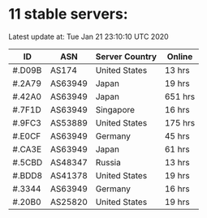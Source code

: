 # 11 stable servers:

Latest update at: Tue Jan 21 23:10:10 UTC 2020

| ID | ASN | Server Country | Online |
| -- | --- | -------------- | ------ |
| #.D09B | AS174 | United States | 13 hrs |
| #.2A79 | AS63949 | Japan | 19 hrs |
| #.42A0 | AS63949 | Japan | 651 hrs |
| #.7F1D | AS63949 | Singapore | 16 hrs |
| #.9FC3 | AS53889 | United States | 175 hrs |
| #.E0CF | AS63949 | Germany | 45 hrs |
| #.CA3E | AS63949 | Japan | 61 hrs |
| #.5CBD | AS48347 | Russia | 13 hrs |
| #.BDD8 | AS41378 | United States | 19 hrs |
| #.3344 | AS63949 | Germany | 16 hrs |
| #.20B0 | AS25820 | United States | 19 hrs |

